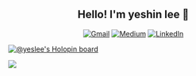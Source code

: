 <!-- <img src="https://capsule-render.vercel.app/api?type=waving&color=auto&height=170&section=header&text=Welcome%20to%20my%20Github%20🥦&fontSize=25" width="100%" /> -->

<div align="center">
  <h2>Hello! I'm yeshin lee 🤩</h2>

[![Gmail](https://img.shields.io/badge/Gmail-D14836?style=for-the-badge&logo=gmail&logoColor=white)](mailto:yeslee5004@gmail.com)
[![Medium](https://img.shields.io/badge/Medium-12100E?style=for-the-badge&logo=medium&logoColor=white)](https://medium.com/@yeslee-v)
[![LinkedIn](https://img.shields.io/badge/linkedin-%230077B5.svg?style=for-the-badge&logo=linkedin&logoColor=white)](https://www.linkedin.com/in/yeshinlee/)

<!--   ![JavaScript](https://img.shields.io/badge/JavaScript-323330?style=for-the-badge&logo=javascript&logoColor=F7DF1E)
  ![TypeScript](https://img.shields.io/badge/typescript%20-%23007ACC.svg?&style=for-the-badge&logo=typescript&logoColor=white)
  ![NestJS](https://img.shields.io/badge/nestjs-%23E0234E.svg?style=for-the-badge&logo=nestjs&logoColor=white)
  ![Python](https://img.shields.io/badge/python%20-%2314354C.svg?&style=for-the-badge&logo=python&logoColor=white")
  ![Django](https://img.shields.io/badge/django-%23092E20.svg?style=for-the-badge&logo=django&logoColor=white)
  ![MySQL](https://img.shields.io/badge/mysql-%2300f.svg?style=for-the-badge&logo=mysql&logoColor=white)
  ![Postgres](https://img.shields.io/badge/postgres-%23316192.svg?style=for-the-badge&logo=postgresql&logoColor=white)
  ![Socket.io](https://img.shields.io/badge/Socket.io-010101.svg?style=for-the-badge&logo=Socket.io&logoColor=white)
  ![C](https://img.shields.io/badge/c-%2300599C.svg?style=for-the-badge&logo=c&logoColor=white)
  ![C++](https://img.shields.io/badge/c++-%2300599C.svg?style=for-the-badge&logo=c%2B%2B&logoColor=white) -->
</div>

<!-- <div align="center">
  <img src ="https://github-readme-stats.vercel.app/api?username=yeslee-v&show_icons=true&count_private=true&theme=algolia&hide_border=true&bg_color=00000000&hide_rank=true">
  <img src ="https://github-readme-stats.vercel.app/api/top-langs/?username=yeslee-v&layout=compact&hide_border=true&theme=algolia&bg_color=00000000&langs_count=8">
  <img src ="https://github-readme-streak-stats.herokuapp.com/?user=yeslee-v&theme=algolia&hide_border=true&background=00000000">
</div> -->

[![@yeslee's Holopin board](https://holopin.me/yeslee)](https://holopin.io/@yeslee)

<img src="https://github.com/yeslee-v/yeslee-v/blob/output/github-contribution-grid-snake.svg"/>
